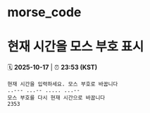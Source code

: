 # morse_code
# 현재 시간을 모스 부호 표시
<!-- MORSE_TIME_START -->
🗓️ **2025-10-17** | ⏰ **23:53 (KST)**

```
현재 시간을 입력하세요. 모스 부호로 바꿉니다
..--- ...-- ..... ...--
모스 부호를 다시 현재 시간으로 바꿉니다
2353
```
<!-- MORSE_TIME_END -->
